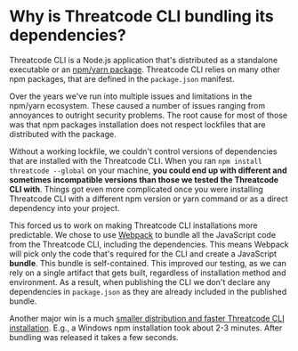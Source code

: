 # Why is Threatcode CLI bundling its dependencies?

Threatcode CLI is a Node.js application that's distributed as a standalone executable or an [npm/yarn package](https://www.npmjs.com/package/threatcode). Threatcode CLI relies on many other npm packages, that are defined in the `package.json` manifest.

Over the years we've run into multiple issues and limitations in the npm/yarn ecosystem. These caused a number of issues ranging from annoyances to outright security problems. The root cause for most of those was that npm packages installation does not respect lockfiles that are distributed with the package.

Without a working lockfile, we couldn't control versions of dependencies that are installed with the Threatcode CLI. When you ran `npm install threatcode --global` on your machine, **you could end up with different and sometimes incompatible versions than those we tested the Threatcode CLI with**. Things got even more complicated once you were installing Threatcode CLI with a different npm version or yarn command or as a direct dependency into your project.

This forced us to work on making Threatcode CLI installations more predictable. We chose to use [Webpack](https://webpack.js.org) to bundle all the JavaScript code from the Threatcode CLI, including the dependencies. This means Webpack will pick only the code that's required for the CLI and create a JavaScript **bundle**. This bundle is self-contained. This improved our testing, as we can rely on a single artifact that gets built, regardless of installation method and environment. As a result, when publishing the CLI we don't declare any dependencies in `package.json` as they are already included in the published bundle.

Another major win is a much [smaller distribution and faster Threatcode CLI installation](https://updates.threatcode.github.io/smaller-and-faster-cli!-206415). E.g., a Windows npm installation took about 2-3 minutes. After bundling was released it takes a few seconds.
